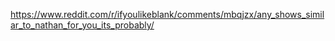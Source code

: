 https://www.reddit.com/r/ifyoulikeblank/comments/mbqjzx/any_shows_similar_to_nathan_for_you_its_probably/
